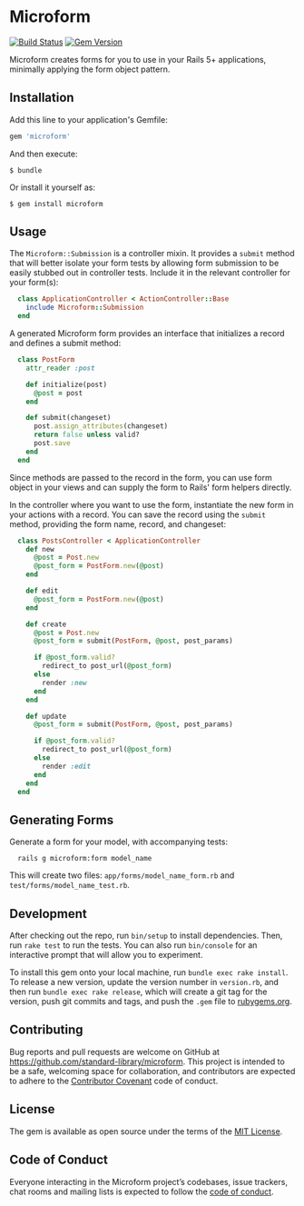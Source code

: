 # Microform

[![Build Status](https://travis-ci.org/standard-library/microform.svg?branch=master)](https://travis-ci.org/standard-library/microform)
[![Gem Version](https://badge.fury.io/rb/microform.svg)](https://badge.fury.io/rb/microform)

Microform creates forms for you to use in your Rails 5+ applications, minimally applying the form object pattern.

## Installation

Add this line to your application's Gemfile:

```ruby
gem 'microform'
```

And then execute:

    $ bundle

Or install it yourself as:

    $ gem install microform

## Usage

 The `Microform::Submission` is a controller mixin. It provides a `submit` method that will better isolate your form tests by allowing form submission to be easily stubbed out in controller tests. Include it in the relevant controller for your form(s):

```ruby
  class ApplicationController < ActionController::Base
    include Microform::Submission
  end
```

A generated Microform form provides an interface that initializes a record and defines a submit method:

```ruby
  class PostForm
    attr_reader :post

    def initialize(post)
      @post = post
    end

    def submit(changeset)
      post.assign_attributes(changeset)
      return false unless valid?
      post.save
    end
  end
  ```

Since methods are passed to the record in the form, you can use form object in your views and can supply the form to Rails' form helpers directly.

In the controller where you want to use the form, instantiate the new form in your actions with a record. You can save the record using the `submit` method, providing the form name, record, and changeset:

```ruby
  class PostsController < ApplicationController
    def new
      @post = Post.new
      @post_form = PostForm.new(@post)
    end

    def edit
      @post_form = PostForm.new(@post)
    end

    def create
      @post = Post.new
      @post_form = submit(PostForm, @post, post_params)

      if @post_form.valid?
        redirect_to post_url(@post_form)
      else
        render :new
      end
    end

    def update
      @post_form = submit(PostForm, @post, post_params)

      if @post_form.valid?
        redirect_to post_url(@post_form)
      else
        render :edit
      end
    end
  end
```

## Generating Forms

Generate a form for your model, with accompanying tests:

```
  rails g microform:form model_name
```

This will create two files: `app/forms/model_name_form.rb` and `test/forms/model_name_test.rb`.

## Development

After checking out the repo, run `bin/setup` to install dependencies. Then, run `rake test` to run the tests. You can also run `bin/console` for an interactive prompt that will allow you to experiment.

To install this gem onto your local machine, run `bundle exec rake install`. To release a new version, update the version number in `version.rb`, and then run `bundle exec rake release`, which will create a git tag for the version, push git commits and tags, and push the `.gem` file to [rubygems.org](https://rubygems.org).

## Contributing

Bug reports and pull requests are welcome on GitHub at https://github.com/standard-library/microform. This project is intended to be a safe, welcoming space for collaboration, and contributors are expected to adhere to the [Contributor Covenant](http://contributor-covenant.org) code of conduct.

## License

The gem is available as open source under the terms of the [MIT License](http://opensource.org/licenses/MIT).

## Code of Conduct

Everyone interacting in the Microform project’s codebases, issue trackers, chat rooms and mailing lists is expected to follow the [code of conduct](https://github.com/[USERNAME]/microform/blob/master/CODE_OF_CONDUCT.md).
